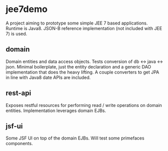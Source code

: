 # jee7demo
A project aiming to prototype some simple JEE 7 based applications. Runtime is Java8. JSON-B reference implementation (not included with JEE 7) is used.

## domain
Domain entities and data access objects. Tests conversion of db <-> java <-> json. Minimal boilerplate, just the entity declaration and a generic DAO implementation  that does the heavy lifting. A couple converters to get JPA in line with Java8 date APIs are included.

## rest-api
Exposes restful resources for performing read / write operations on domain entities. Implementation leverages domain EJBs.

## jsf-ui
Some JSF UI on top of the domain EJBs. Will test some primefaces components.



